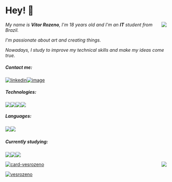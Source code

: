 # Hey! :wave:

<img align="right" src="https://64.media.tumblr.com/07c4b08797d5b4d4dcc037981534495a/tumblr_nym9mowTqW1qhntxeo1_400.gifv"/>



_My name is **Vitor Rozeno**, I'm 18 years old and I'm an **IT** student from Brazil._

_I'm passionate about art and creating things._ 

_Nowadays, I study to improve my technical skills and make my ideas come true._

##### Contact me:

[![linkedin](https://img.shields.io/badge/LinkedIn-0077B5?style=for-the-badge&logo=linkedin&logoColor=white)](https://www.linkedin.com/in/vitor-rozeno/)[![image](https://img.shields.io/badge/Instagram-E4405F?style=for-the-badge&logo=instagram&logoColor=white)](https://www.instagram.com/vesrozeno/)

##### Technologies:

<img src="https://img.shields.io/badge/HTML5-E34F26?style=for-the-badge&logo=html5&logoColor=white"/><img src="https://img.shields.io/badge/CSS3-1572B6?style=for-the-badge&logo=css3&logoColor=white" /><img src="https://img.shields.io/badge/Bootstrap-563D7C?style=for-the-badge&logo=bootstrap&logoColor=white"/><img src="https://img.shields.io/badge/Microsoft_Office-D83B01?style=for-the-badge&logo=microsoft-office&logoColor=white" />

##### Languages:

##### <img src="https://img.shields.io/badge/C-00599C?style=for-the-badge&logo=c&logoColor=white" /><img src="https://img.shields.io/badge/C++-00599C?style=for-the-badge&logo=c%2B%2B&logoColor=white" />

##### Currently studying:

<img src="https://img.shields.io/badge/Kotlin-0095D5?&style=for-the-badge&logo=kotlin&logoColor=white"/><img src="https://img.shields.io/badge/C%23-239120?style=for-the-badge&logo=c-sharp&logoColor=white"/><img src="https://img.shields.io/badge/.NET-5C2D91?style=for-the-badge&logo=.net&logoColor=white"/>



<img align="right" src="https://media.tenor.com/images/d1d7f6ef9cf24497a9d61b0a83a0f50e/tenor.gif"/>

[![card-vesrozeno](https://github-readme-stats.vercel.app/api?username=vesrozeno&theme=dracula)](https://github.com/vesrozeno/)

[![vesrozeno](https://github-readme-stats.vercel.app/api/top-langs/?username=vesrozeno&hide=html&layout=compact&theme=dracula)](https://github.com/vesrozeno/)

